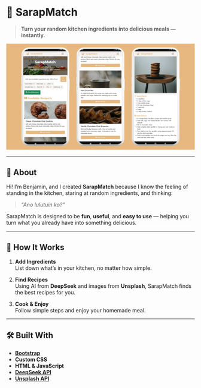 # 🍳 SarapMatch

> **Turn your random kitchen ingredients into delicious meals — instantly.**  

![SarapMatch Screenshot](images/showcase_sarapmatch.png)

---

## 🌟 About  
Hi! I’m Benjamin, and I created **SarapMatch** because I know the feeling of standing in the kitchen, staring at random ingredients, and thinking:  

> *"Ano lulutuin ko?"*  

SarapMatch is designed to be **fun**, **useful**, and **easy to use** — helping you turn what you already have into something delicious.

---

## 🚀 How It Works  

1. **Add Ingredients**  
   List down what’s in your kitchen, no matter how simple.  

2. **Find Recipes**  
   Using AI from **DeepSeek** and images from **Unsplash**, SarapMatch finds the best recipes for you.  

3. **Cook & Enjoy**  
   Follow simple steps and enjoy your homemade meal.  

---

## 🛠 Built With  

- **[Bootstrap](https://getbootstrap.com/)**
- **Custom CSS**
- **HTML & JavaScript**
- **[DeepSeek API](https://deepseek.com/)**
- **[Unsplash API](https://unsplash.com/developers)**
